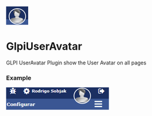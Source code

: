 ![User Avatar](icon.png) 

# GlpiUserAvatar
GLPI UserAvatar Plugin show the User Avatar on all pages


### Example
![User Avatar Example](example.png) 

